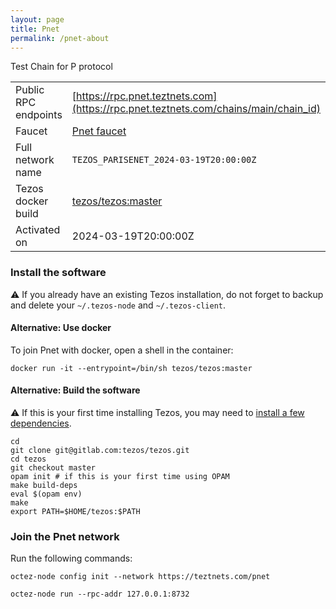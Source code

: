 ```yaml
---
layout: page
title: Pnet
permalink: /pnet-about
---
```


Test Chain for P protocol

| | |
|-------|---------------------|
| Public RPC endpoints | [https://rpc.pnet.teztnets.com](https://rpc.pnet.teztnets.com/chains/main/chain_id)<br/> |
| Faucet | [Pnet faucet](https://faucet.pnet.teztnets.com) |
| Full network name | `TEZOS_PARISENET_2024-03-19T20:00:00Z` |
| Tezos docker build | [tezos/tezos:master](https://hub.docker.com/r/tezos/tezos/tags?page=1&ordering=last_updated&name=master) |
| Activated on | 2024-03-19T20:00:00Z |





### Install the software

⚠️  If you already have an existing Tezos installation, do not forget to backup and delete your `~/.tezos-node` and `~/.tezos-client`.



#### Alternative: Use docker

To join Pnet with docker, open a shell in the container:

```
docker run -it --entrypoint=/bin/sh tezos/tezos:master
```

#### Alternative: Build the software

⚠️  If this is your first time installing Tezos, you may need to [install a few dependencies](https://tezos.gitlab.io/introduction/howtoget.html#setting-up-the-development-environment-from-scratch).

```
cd
git clone git@gitlab.com:tezos/tezos.git
cd tezos
git checkout master
opam init # if this is your first time using OPAM
make build-deps
eval $(opam env)
make
export PATH=$HOME/tezos:$PATH
```

### Join the Pnet network

Run the following commands:

```
octez-node config init --network https://teztnets.com/pnet

octez-node run --rpc-addr 127.0.0.1:8732
```






